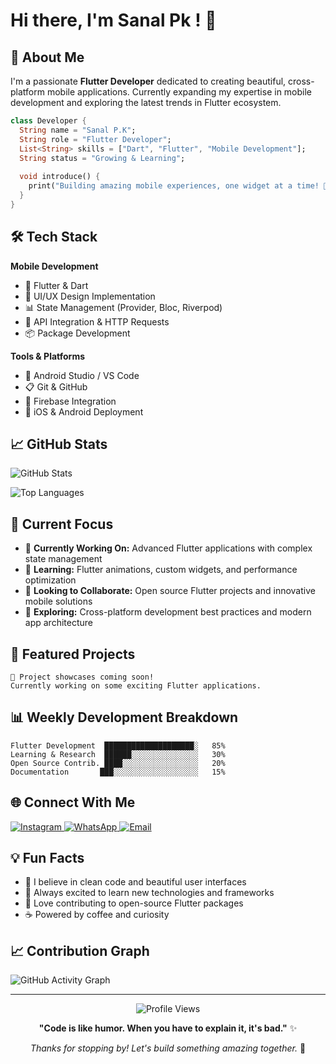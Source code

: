 # Hi there, I'm Sanal Pk ! 👋

## 🚀 About Me

I'm a passionate **Flutter Developer** dedicated to creating beautiful, cross-platform mobile applications. Currently expanding my expertise in mobile development and exploring the latest trends in Flutter ecosystem.

```dart
class Developer {
  String name = "Sanal P.K";
  String role = "Flutter Developer";
  List<String> skills = ["Dart", "Flutter", "Mobile Development"];
  String status = "Growing & Learning";
  
  void introduce() {
    print("Building amazing mobile experiences, one widget at a time! 📱");
  }
}
```

## 🛠️ Tech Stack

**Mobile Development**
- 📱 Flutter & Dart
- 🎨 UI/UX Design Implementation
- 📊 State Management (Provider, Bloc, Riverpod)
- 🔌 API Integration & HTTP Requests
- 📦 Package Development

**Tools & Platforms**
- 🔧 Android Studio / VS Code
- 📋 Git & GitHub
- 🎯 Firebase Integration
- 📱 iOS & Android Deployment

## 📈 GitHub Stats

![GitHub Stats](https://github-readme-stats.vercel.app/api?username=sanalsanjanz&show_icons=true&theme=tokyonight&hide_border=true)

![Top Languages](https://github-readme-stats.vercel.app/api/top-langs/?username=sanalsanjanz&layout=compact&theme=tokyonight&hide_border=true)

## 🎯 Current Focus

- 🔭 **Currently Working On:** Advanced Flutter applications with complex state management
- 🌱 **Learning:** Flutter animations, custom widgets, and performance optimization
- 👯 **Looking to Collaborate:** Open source Flutter projects and innovative mobile solutions
- 🤔 **Exploring:** Cross-platform development best practices and modern app architecture

## 📱 Featured Projects

<!-- Add your projects here -->
```
🚧 Project showcases coming soon! 
Currently working on some exciting Flutter applications.
```

## 📊 Weekly Development Breakdown

```text
Flutter Development  ████████████████████░   85%
Learning & Research  ██████░░░░░░░░░░░░░░░   30%
Open Source Contrib. ████░░░░░░░░░░░░░░░░░   20%
Documentation       ███░░░░░░░░░░░░░░░░░░░   15%
```

## 🌐 Connect With Me

<div align="left">
  <a href="https://www.instagram.com/sanal_p.k">
    <img src="https://img.shields.io/badge/Instagram-E4405F?style=for-the-badge&logo=instagram&logoColor=white" alt="Instagram"/>
  </a>
  <a href="https://wa.me/918606044696?text=Hello%20I%27m%20from%20GitHub">
    <img src="https://img.shields.io/badge/WhatsApp-25D366?style=for-the-badge&logo=whatsapp&logoColor=white" alt="WhatsApp"/>
  </a>
  <a href="mailto:your.email@example.com">
    <img src="https://img.shields.io/badge/Email-D14836?style=for-the-badge&logo=gmail&logoColor=white" alt="Email"/>
  </a>
</div>

## 💡 Fun Facts

- 🎯 I believe in clean code and beautiful user interfaces
- 🌟 Always excited to learn new technologies and frameworks
- 🚀 Love contributing to open-source Flutter packages
- ☕ Powered by coffee and curiosity

## 📈 Contribution Graph

![GitHub Activity Graph](https://github-readme-activity-graph.vercel.app/graph?username=sanalsanjanz&theme=tokyo-night&hide_border=true)

---

<div align="center">
  <img src="https://komarev.com/ghpvc/?username=sanalsanjanz&color=blueviolet&style=flat-square&label=Profile+Views" alt="Profile Views"/>
</div>

<div align="center">
  
**"Code is like humor. When you have to explain it, it's bad."** ✨

*Thanks for stopping by! Let's build something amazing together.* 🚀

</div>
